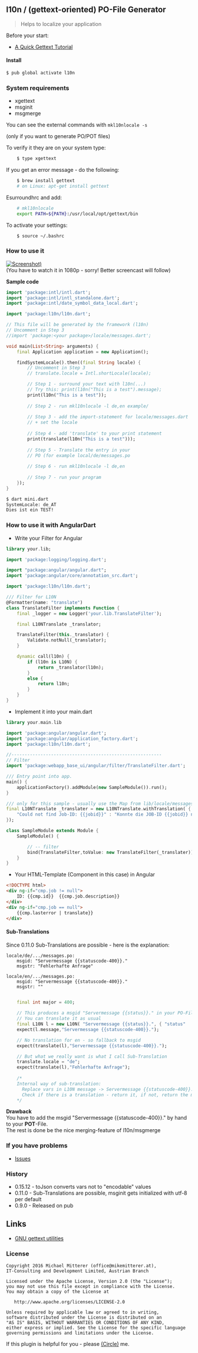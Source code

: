 l10n / (gettext-oriented) PO-File Generator
-------------------------------------------
> Helps to localize your application

Before your start:
   - [A Quick Gettext Tutorial](http://www.labri.fr/perso/fleury/posts/programming/a-quick-gettext-tutorial.html)

#### Install 
```bash
$ pub global activate l10n
```

### System requirements
* xgettext
* msginit
* msgmerge

You can see the external commands with `mkl10nlocale -s`

(only if you want to generate PO/POT files)

To verify it they are on your system type:
```bash
    $ type xgettext 
```
If you get an error message - do the following:
```bash
    $ brew install gettext
    # on Linux: apt-get install gettext
```

Esurroundhrc and add:
```bash
    # mkl10nlocale
    export PATH=${PATH}:/usr/local/opt/gettext/bin
```

To activate your settings:
```bash
    $ source ~/.bashrc
```

### How to use it
[![Screenshot][1])](http://www.youtube.com/watch?v=vPfl-xPTjs0)  
(You have to watch it in 1080p - sorry! Better screencast will follow)

**Sample code**
```dart
import 'package:intl/intl.dart';
import 'package:intl/intl_standalone.dart';
import 'package:intl/date_symbol_data_local.dart';

import 'package:l10n/l10n.dart';

// This file will be generated by the framework (l10n)
// Uncomment in Step 3
//import 'package:<your package>/locale/messages.dart';

void main(List<String> arguments) {
    final Application application = new Application();

    findSystemLocale().then((final String locale) {
        // Uncomment in Step 3
        // translate.locale = Intl.shortLocale(locale);

        // Step 1 - surround your text with l10n(...)
        // Try this: print(l10n("This is a test").message);
        print(l10n("This is a test"));  
               
        // Step 2 - run mkl10nlocale -l de,en example/
        
        // Step 3 - add the import-statement for locale/messages.dart
        // + set the locale
        
        // Step 4 - add 'translate' to your print statement
        print(translate(l10n("This is a test")));  
        
        // Step 5 - Translate the entry in your 
        // PO (for example local/de/messages.po
        
        // Step 6 - run mkl10nlocale -l de,en
        
        // Step 7 - run your program 
    });
}
```

```bash
$ dart mini.dart 
SystemLocale: de_AT
Dies ist ein TEST!
```

### How to use it with AngularDart
- Write your Filter for Angular

```dart
library your.lib;

import 'package:logging/logging.dart';

import "package:angular/angular.dart";
import 'package:angular/core/annotation_src.dart';

import 'package:l10n/l10n.dart';

/// Filter for L10N
@Formatter(name: "translate")
class TranslateFilter implements Function {
    final _logger = new Logger('your.lib.TranslateFilter');

    final L10NTranslate _translator;

    TranslateFilter(this._translator) {
        Validate.notNull(_translator);
    }

    dynamic call(l10n) {
        if (l10n is L10N) {
            return _translator(l10n);
        }
        else {
            return l10n;
        }
    }
}
```

- Implement it into your main.dart

```dart
library your.main.lib

import 'package:angular/angular.dart';
import 'package:angular/application_factory.dart';
import 'package:l10n/l10n.dart';

//---------------------------------------------------------
// Filter
import 'package:webapp_base_ui/angular/filter/TranslateFilter.dart';

/// Entry point into app.
main() {
    applicationFactory().addModule(new SampleModule()).run();
}

/// only for this sample - usually use the Map from lib/locale/messages.dart
final L10NTranslate _translater = new L10NTranslate.withTranslation( {
    "Could not find Job-ID: {{jobid}}" : "Konnte die JOB-ID {{jobid}} nicht finden..."
});

class SampleModule extends Module {
    SampleModule() {

        // -- filter
        bind(TranslateFilter,toValue: new TranslateFilter(_translater));
    }
}
```

- Your HTML-Template (Component in this case) in Angular
```html
<!DOCTYPE html>
<div ng-if="cmp.job != null">
    ID: {{cmp.id}}  {{cmp.job.description}}
</div>
<div ng-if="cmp.job == null">
    {{cmp.lasterror | translate}}
</div>
```

#### Sub-Translations
Since 0.11.0 Sub-Translations are possible - here is the explanation:
 
```
locale/de/.../messages.po: 
    msgid: "Servermessage {{statuscode-400}}."
    msgstr: "Fehlerhafte Anfrage"
    
locale/en/.../messages.po: 
    msgid: "Servermessage {{statuscode-400}}."
    msgstr: ""
    
```

```dart
    final int major = 400;
    
    // This produces a msgid "Servermessage {{status}}." in your PO-File.
    // You can translate it as usual 
    final L10N l = new L10N( "Servermessage {{status}}.", { "status"  : "{{statuscode-${major}}}" });
    expect(l.message,"Servermessage {{statuscode-400}}.");

    // No translation for en - so fallback to msgid
    expect(translate(l),"Servermessage {{statuscode-400}}.");

    // But what we really want is what I call Sub-Translation
    translate.locale = "de";
    expect(translate(l),"Fehlerhafte Anfrage");
    
    /* 
    Internal way of sub-translation: 
      Replace vars in L10N message -> Servermessage {{statuscode-400}}.
      Check if there is a translation - return it, if not, return the msgid
    */
```

<b>Drawback</b><br>
You have to add the msgid "Servermessage {{statuscode-400}}." by hand to your <strong>POT</strong>-File.<br>
The rest is done be the nice merging-feature of l10n/msgmerge 


### If you have problems
* [Issues][2]

### History 
* 0.15.12 - toJson converts vars not to "encodable" values
* 0.11.0 - Sub-Translations are possible, msginit gets initialized with utf-8 per default
* 0.9.0 - Released on pub

## Links
   - [GNU gettext utilities](https://www.gnu.org/software/gettext/manual/gettext.html)
   
### License

    Copyright 2016 Michael Mitterer (office@mikemitterer.at), 
    IT-Consulting and Development Limited, Austrian Branch

    Licensed under the Apache License, Version 2.0 (the "License");
    you may not use this file except in compliance with the License.
    You may obtain a copy of the License at

       http://www.apache.org/licenses/LICENSE-2.0

    Unless required by applicable law or agreed to in writing, 
    software distributed under the License is distributed on an 
    "AS IS" BASIS, WITHOUT WARRANTIES OR CONDITIONS OF ANY KIND, 
    either express or implied. See the License for the specific language 
    governing permissions and limitations under the License.
    
    
If this plugin is helpful for you - please [(Circle)](http://gplus.mikemitterer.at/) me.

[1]: https://raw.githubusercontent.com/MikeMitterer/dart-l10n-gettext/master/doc/_resources/screenshot.png
[2]: https://github.com/MikeMitterer/dart-l10n-gettext/issues

